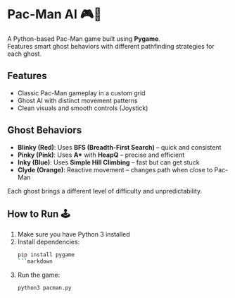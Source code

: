 # Pac-Man AI 🎮👻

A Python-based Pac-Man game built using **Pygame**.  
Features smart ghost behaviors with different pathfinding strategies for each ghost.

## Features
- Classic Pac-Man gameplay in a custom grid  
- Ghost AI with distinct movement patterns  
- Clean visuals and smooth controls (Joystick)  

## Ghost Behaviors
- **Blinky (Red)**: Uses **BFS (Breadth-First Search)** – quick and consistent  
- **Pinky (Pink)**: Uses **A\*** with **HeapQ** – precise and efficient  
- **Inky (Blue)**: Uses **Simple Hill Climbing** – fast but can get stuck  
- **Clyde (Orange)**: Reactive movement – changes path when close to Pac-Man  

Each ghost brings a different level of difficulty and unpredictability.

## How to Run 🕹️

1. Make sure you have Python 3 installed  
2. Install dependencies:  
   ```bash
   pip install pygame
   ```markdown
3. Run the game:  
   ```bash
   python3 pacman.py
   
